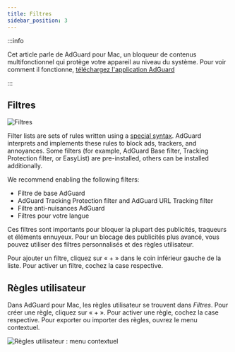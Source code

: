 ```yaml
---
title: Filtres
sidebar_position: 3
---
```


:::info

Cet article parle de AdGuard pour Mac, un bloqueur de contenus multifonctionnel qui protège votre appareil au niveau du système. Pour voir comment il fonctionne, [téléchargez l'application AdGuard](https://agrd.io/download-kb-adblock)

:::

## Filtres

![Filtres](https://cdn.adtidy.org/content/kb/ad_blocker/mac/filters.png)

Filter lists are sets of rules written using a [special syntax](/general/ad-filtering/create-own-filters). AdGuard interprets and implements these rules to block ads, trackers, and annoyances. Some filters (for example, AdGuard Base filter, Tracking Protection filter, or EasyList) are pre-installed, others can be installed additionally.

We recommend enabling the following filters:

- Filtre de base AdGuard
- AdGuard Tracking Protection filter and AdGuard URL Tracking filter
- Filtre anti-nuisances AdGuard
- Filtres pour votre langue

Ces filtres sont importants pour bloquer la plupart des publicités, traqueurs et éléments ennuyeux. Pour un blocage des publicités plus avancé, vous pouvez utiliser des filtres personnalisés et des règles utilisateur.

Pour ajouter un filtre, cliquez sur « + » dans le coin inférieur gauche de la liste. Pour activer un filtre, cochez la case respective.

## Règles utilisateur

Dans AdGuard pour Mac, les règles utilisateur se trouvent dans _Filtres_. Pour créer une règle, cliquez sur « + ». Pour activer une règle, cochez la case respective. Pour exporter ou importer des règles, ouvrez le menu contextuel.

![Règles utilisateur : menu contextuel](https://cdn.adtidy.org/content/kb/ad_blocker/mac/rules.png)
